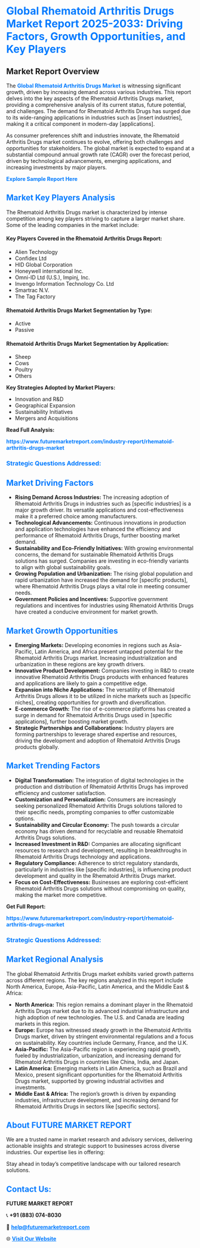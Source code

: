 <h1 style="color: #007BFF;">Global Rhematoid Arthritis Drugs Market Report 2025-2033: Driving Factors, Growth Opportunities, and Key Players</h1>

<section id="overview">
<h2>Market Report Overview</h2>
<p>The <a href="https://www.futuremarketreport.com/industry-report/rhematoid-arthritis-drugs-market" style="color: #007BFF; text-decoration: none;"><strong>Global Rhematoid Arthritis Drugs Market</strong></a> is witnessing significant growth, driven by increasing demand across various industries. This report delves into the key aspects of the Rhematoid Arthritis Drugs market, providing a comprehensive analysis of its current status, future potential, and challenges. The demand for Rhematoid Arthritis Drugs has surged due to its wide-ranging applications in industries such as [insert industries], making it a critical component in modern-day [applications].</p>
<p>As consumer preferences shift and industries innovate, the Rhematoid Arthritis Drugs market continues to evolve, offering both challenges and opportunities for stakeholders. The global market is expected to expand at a substantial compound annual growth rate (CAGR) over the forecast period, driven by technological advancements, emerging applications, and increasing investments by major players.</p>
</section>

<section id="overview">
<p><a href="https://www.futuremarketreport.com/request-sample/reportId=32243" style="color: #007BFF; text-decoration: none;"><strong>Explore Sample Report Here</strong></a></p>
</section>

<section id="key-players">
<h2 style="color: #007BFF;">Market Key Players Analysis</h2>
<p>The Rhematoid Arthritis Drugs market is characterized by intense competition among key players striving to capture a larger market share. Some of the leading companies in the market include:</p>
<h4>Key Players Covered in the Rhematoid Arthritis Drugs Report:</h4>
<ul><li>Alien Technology</li><li>Confidex Ltd</li><li>HID Global Corporation</li><li>Honeywell international Inc.</li><li>Omni-ID Ltd (U.S.), Impinj, Inc.</li><li>Invengo Information Technology Co. Ltd</li><li>Smartrac N.V.</li><li>The Tag Factory</li></ul>
<h4>Rhematoid Arthritis Drugs Market Segmentation by Type:</h4>
<ul><li>Active</li><li>Passive</li></ul>

<h4>Rhematoid Arthritis Drugs Market Segmentation by Application:</h4>
<ul><li>Sheep</li><li>Cows</li><li>Poultry</li><li>Others</li></ul>
<p><strong>Key Strategies Adopted by Market Players:</strong></p>
<ul>
<li>Innovation and R&D</li>
<li>Geographical Expansion</li>
<li>Sustainability Initiatives</li>
<li>Mergers and Acquisitions</li>
</ul>
</section>

<section>
<p><strong>Read Full Analysis: </strong></p><a href="https://www.futuremarketreport.com/industry-report/rhematoid-arthritis-drugs-market" style="color: #007BFF; text-decoration: none;"><strong>https://www.futuremarketreport.com/industry-report/rhematoid-arthritis-drugs-market</strong></a>
<h3 style="color: #007BFF;">Strategic Questions Addressed:</h3>
</section>

<section id="driving-factors">
<h2 style="color: #007BFF;">Market Driving Factors</h2>
<ul>
<li><strong>Rising Demand Across Industries:</strong> The increasing adoption of Rhematoid Arthritis Drugs in industries such as [specific industries] is a major growth driver. Its versatile applications and cost-effectiveness make it a preferred choice among manufacturers.</li>
<li><strong>Technological Advancements:</strong> Continuous innovations in production and application technologies have enhanced the efficiency and performance of Rhematoid Arthritis Drugs, further boosting market demand.</li>
<li><strong>Sustainability and Eco-Friendly Initiatives:</strong> With growing environmental concerns, the demand for sustainable Rhematoid Arthritis Drugs solutions has surged. Companies are investing in eco-friendly variants to align with global sustainability goals.</li>
<li><strong>Growing Population and Urbanization:</strong> The rising global population and rapid urbanization have increased the demand for [specific products], where Rhematoid Arthritis Drugs plays a vital role in meeting consumer needs.</li>
<li><strong>Government Policies and Incentives:</strong> Supportive government regulations and incentives for industries using Rhematoid Arthritis Drugs have created a conducive environment for market growth.</li>
</ul>
</section>

<section id="growth-opportunities">
<h2 style="color: #007BFF;">Market Growth Opportunities</h2>
<ul>
<li><strong>Emerging Markets:</strong> Developing economies in regions such as Asia-Pacific, Latin America, and Africa present untapped potential for the Rhematoid Arthritis Drugs market. Increasing industrialization and urbanization in these regions are key growth drivers.</li>
<li><strong>Innovative Product Development:</strong> Companies investing in R&D to create innovative Rhematoid Arthritis Drugs products with enhanced features and applications are likely to gain a competitive edge.</li>
<li><strong>Expansion into Niche Applications:</strong> The versatility of Rhematoid Arthritis Drugs allows it to be utilized in niche markets such as [specific niches], creating opportunities for growth and diversification.</li>
<li><strong>E-commerce Growth:</strong> The rise of e-commerce platforms has created a surge in demand for Rhematoid Arthritis Drugs used in [specific applications], further boosting market growth.</li>
<li><strong>Strategic Partnerships and Collaborations:</strong> Industry players are forming partnerships to leverage shared expertise and resources, driving the development and adoption of Rhematoid Arthritis Drugs products globally.</li>
</ul>
</section>

<section id="trending-factors">
<h2 style="color: #007BFF;">Market Trending Factors</h2>
<ul>
<li><strong>Digital Transformation:</strong> The integration of digital technologies in the production and distribution of Rhematoid Arthritis Drugs has improved efficiency and customer satisfaction.</li>
<li><strong>Customization and Personalization:</strong> Consumers are increasingly seeking personalized Rhematoid Arthritis Drugs solutions tailored to their specific needs, prompting companies to offer customizable options.</li>
<li><strong>Sustainability and Circular Economy:</strong> The push towards a circular economy has driven demand for recyclable and reusable Rhematoid Arthritis Drugs solutions.</li>
<li><strong>Increased Investment in R&D:</strong> Companies are allocating significant resources to research and development, resulting in breakthroughs in Rhematoid Arthritis Drugs technology and applications.</li>
<li><strong>Regulatory Compliance:</strong> Adherence to strict regulatory standards, particularly in industries like [specific industries], is influencing product development and quality in the Rhematoid Arthritis Drugs market.</li>
<li><strong>Focus on Cost-Effectiveness:</strong> Businesses are exploring cost-efficient Rhematoid Arthritis Drugs solutions without compromising on quality, making the market more competitive.</li>
</ul>
</section>

<section>
<p><strong>Get Full Report: </strong></p><a href="https://www.futuremarketreport.com/industry-report/rhematoid-arthritis-drugs-market" style="color: #007BFF; text-decoration: none;"><strong>https://www.futuremarketreport.com/industry-report/rhematoid-arthritis-drugs-market</strong></a>
<h3 style="color: #007BFF;">Strategic Questions Addressed:</h3>
</section>


<section id="regional-analysis">
<h2 style="color: #007BFF;">Market Regional Analysis</h2>
<p>The global Rhematoid Arthritis Drugs market exhibits varied growth patterns across different regions. The key regions analyzed in this report include North America, Europe, Asia-Pacific, Latin America, and the Middle East & Africa:</p>
<ul>
<li><strong>North America:</strong> This region remains a dominant player in the Rhematoid Arthritis Drugs market due to its advanced industrial infrastructure and high adoption of new technologies. The U.S. and Canada are leading markets in this region.</li>
<li><strong>Europe:</strong> Europe has witnessed steady growth in the Rhematoid Arthritis Drugs market, driven by stringent environmental regulations and a focus on sustainability. Key countries include Germany, France, and the U.K.</li>
<li><strong>Asia-Pacific:</strong> The Asia-Pacific region is experiencing rapid growth, fueled by industrialization, urbanization, and increasing demand for Rhematoid Arthritis Drugs in countries like China, India, and Japan.</li>
<li><strong>Latin America:</strong> Emerging markets in Latin America, such as Brazil and Mexico, present significant opportunities for the Rhematoid Arthritis Drugs market, supported by growing industrial activities and investments.</li>
<li><strong>Middle East & Africa:</strong> The region’s growth is driven by expanding industries, infrastructure development, and increasing demand for Rhematoid Arthritis Drugs in sectors like [specific sectors].</li>
</ul>
</section>

<footer>
<h2 style="color: #007BFF;">About FUTURE MARKET REPORT</h2>
<p>We are a trusted name in market research and advisory services, delivering actionable insights and strategic support to businesses across diverse industries. Our expertise lies in offering:</p>

<p>Stay ahead in today’s competitive landscape with our tailored research solutions.</p>

<h2 style="color: #007BFF;">Contact Us:</h2>
<p><strong>FUTURE MARKET REPORT</strong></p>
<p>📞 <strong>+91 (883) 074-8030</strong></p>
<p>📧 <strong><a href="mailto:help@futuremarketreport.com" style="color: #007BFF;">help@futuremarketreport.com</a></strong></p>
<p>🌐 <strong><a href="https://www.futuremarketreport.com/" style="color: #007BFF;">Visit Our Website</a></strong></p>
</footer>